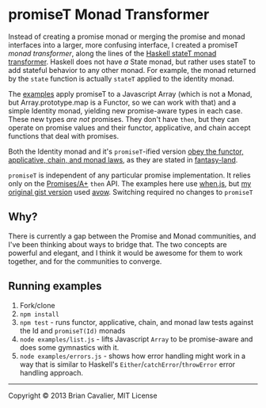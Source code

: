 # promiseT Monad Transformer

Instead of creating a promise monad or merging the promise and monad interfaces into a larger, more confusing interface, I created a promiseT *monad transformer*, along the lines of the [Haskell stateT monad transformer](http://en.wikibooks.org/wiki/Haskell/Monad_transformers#The_State_transformer).  Haskell does not have *a* State monad, but rather uses stateT to add stateful behavior to any other monad.  For example, the monad returned by the `state` function is actually `stateT` applied to the identity monad.

The [examples](examples) apply promiseT to a Javascript Array (which is not a Monad, but Array.prototype.map is a Functor, so we can work with that) and a simple Identity monad, yielding new promise-aware types in each case.  These new types *are not* promises.  They don't have `then`, but they can operate on promise values and their functor, applicative, and chain accept functions that deal with promises.

Both the Identity monad and it's `promiseT`-ified version [obey the functor, applicative, chain, and monad laws](examples/laws.js), as they are stated in [fantasy-land](https://github.com/puffnfresh/fantasy-land).

`promiseT` is independent of any particular promise implementation.  It relies only on the [Promises/A+](http://promises-aplus.github.io/promises-spec/) `then` API.  The examples here use [when.js](https://github.com/cujojs/when), but [my original gist version](https://gist.github.com/briancavalier/3d3fc0c08d51aeaed5c0) used [avow](https://github.com/briancavalier/avow). Switching required no changes to `promiseT`

## Why?

There is currently a gap between the Promise and Monad communities, and I've been thinking about ways to bridge that.  The two concepts are powerful and elegant, and I think it would be awesome for them to work together, and for the communities to converge.

## Running examples

1. Fork/clone
2. `npm install`
3. `npm test` - runs functor, applicative, chain, and monad law tests against the Id and `promiseT(Id)` monads
3. `node examples/list.js` - lifts Javascript `Array` to be promise-aware and does some gymnastics with it.
4. `node examples/errors.js` - shows how error handling might work in a way that is similar to Haskell's `Either`/`catchError`/`throwError` error handling approach.

---
Copyright &copy; 2013 Brian Cavalier, MIT License
